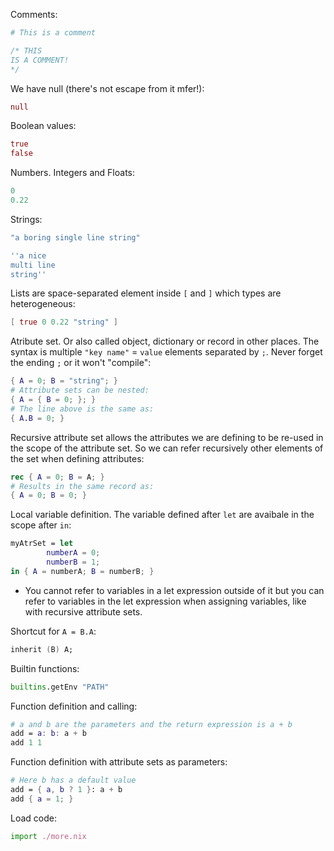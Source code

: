 Comments:

```nix
# This is a comment

/* THIS
IS A COMMENT!
*/
```

We have null (there's not escape from it mfer!):

```nix
null
```

Boolean values:

```nix
true
false
```

Numbers. Integers and Floats:

```nix
0
0.22
```

Strings:

```nix
"a boring single line string"

''a nice
multi line
string''
```

Lists are space-separated element inside ```[``` and ```]``` which types are
heterogeneous:

```nix
[ true 0 0.22 "string" ]
```

Atribute set. Or also called object, dictionary or record in other places.
The syntax is multiple ```"key name"``` = ```value``` elements separated by
```;```. Never forget the ending ```;``` or it won't "compile":

```nix
{ A = 0; B = "string"; }
# Attribute sets can be nested:
{ A = { B = 0; }; }
# The line above is the same as:
{ A.B = 0; }
```

Recursive attribute set allows the attributes we are defining to be re-used in
the scope of the attribute set. So we can refer recursively other elements of
the set when defining attributes:

```nix
rec { A = 0; B = A; }
# Results in the same record as:
{ A = 0; B = 0; }
```

Local variable definition. The variable defined after ```let``` are avaibale in
the scope after ```in```:

```nix
myAtrSet = let
        numberA = 0;
        numberB = 1;
in { A = numberA; B = numberB; }
```
* You cannot refer to variables in a let expression outside of it but you can
refer to variables in the let expression when assigning variables, like with
recursive attribute sets.

Shortcut for ```A = B.A```:

```nix
inherit (B) A;
```

Builtin functions:

```nix
builtins.getEnv "PATH"
```

Function definition and calling:

```nix
# a and b are the parameters and the return expression is a + b
add = a: b: a + b
add 1 1
```

Function definition with attribute sets as parameters:

```nix
# Here b has a default value
add = { a, b ? 1 }: a + b
add { a = 1; }
```

Load code:

```nix
import ./more.nix
```

